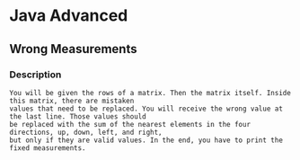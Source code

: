 # Java Advanced

## Wrong Measurements

### Description
    You will be given the rows of a matrix. Then the matrix itself. Inside this matrix, there are mistaken
    values that need to be replaced. You will receive the wrong value at the last line. Those values should
    be replaced with the sum of the nearest elements in the four directions, up, down, left, and right,
    but only if they are valid values. In the end, you have to print the fixed measurements.